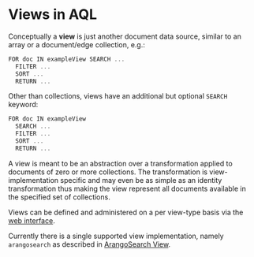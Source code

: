 Views in AQL
============

Conceptually a **view** is just another document data source, similar to an
array or a document/edge collection, e.g.:

```js
FOR doc IN exampleView SEARCH ...
  FILTER ...
  SORT ...
  RETURN ...
```

Other than collections, views have an additional but optional `SEARCH` keyword:

```js
FOR doc IN exampleView
  SEARCH ...
  FILTER ...
  SORT ...
  RETURN ...
```

A view is meant to be an abstraction over a transformation applied to documents
of zero or more collections. The transformation is view-implementation specific
and may even be as simple as an identity transformation thus making the view
represent all documents available in the specified set of collections.

Views can be defined and administered on a per view-type basis via
the [web interface](../../Manual/Programs/WebInterface/index.html).

Currently there is a single supported view implementation, namely
`arangosearch` as described in [ArangoSearch View](ArangoSearch/README.md).
